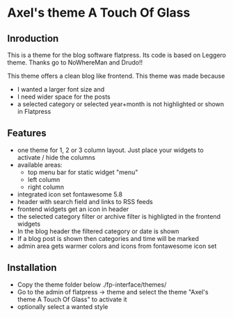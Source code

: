 # Axel's theme A Touch Of Glass



## Inroduction

This is a theme for the blog software flatpress. Its code is based on Leggero
theme. Thanks go to NoWhereMan and Drudo!!

This theme offers a clean blog like frontend. This theme was made because
- I wanted a larger font size and 
- I need wider space for the posts
- a selected category or selected year+month is not highlighted or shown in Flatpress



## Features

- one theme for 1, 2 or 3 column layout. Just place your widgets to activate / hide the columns
- available areas: 
  - top menu bar for static widget "menu"
  - left column
  - right column
- integrated icon set fontawesome 5.8
- header with search field and links to RSS feeds
- frontend widgets get an icon in header
- the selected category filter or archive filter is highligted in the frontend widgets
- In the blog header the filtered category or date is shown
- If a blog post is shown then categories and time will be marked
- admin area gets warmer colors and icons from fontawesome icon set



## Installation

- Copy the theme folder below ./fp-interface/themes/
- Go to the admin of flatpress -> theme and select the theme "Axel's theme A Touch Of Glass" to activate it
- optionally select a wanted style

